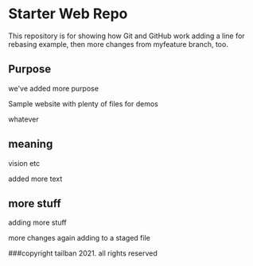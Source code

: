 # Starter Web Repo

This repository is for showing how Git and GitHub work
adding a line for rebasing example, then more changes from 
myfeature branch, too.

## Purpose

we've added more purpose

Sample website with plenty of files for demos

whatever

## meaning

vision
etc

added more text

## more stuff
adding more stuff

more changes again
adding to a staged file

###copyright
tailban 2021. all rights reserved